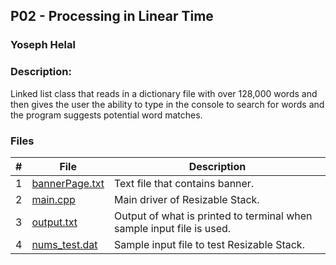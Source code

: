 ## P02 - Processing in Linear Time
### Yoseph Helal
### Description: 

Linked list class that reads in a dictionary file with over 128,000 words and then gives the user the ability to type in the console to search for words and the program suggests potential word matches.
### Files

|   #   | File     | Description                      |
| :---: | -------- | -------------------------------- |
|   1   | [bannerPage.txt](https://github.com/tranvex/3013-Algorithms-Helal/blob/main/Assignments/P02/bannerPage.txt) | Text file that contains banner.|
|   2   | [main.cpp](https://github.com/tranvex/3013-Algorithms-Helal/blob/main/Assignments/P02/main.cpp) | Main driver of Resizable Stack.|
|   3   | [output.txt](https://github.com/tranvex/3013-Algorithms-Helal/blob/main/Assignments/P02/output.txt) | Output of what is printed to terminal when sample input file is used.|
|   4   | [nums_test.dat](https://github.com/tranvex/3013-Algorithms-Helal/blob/main/Assignments/P02/nums_test.dat) | Sample input file to test Resizable Stack.|
